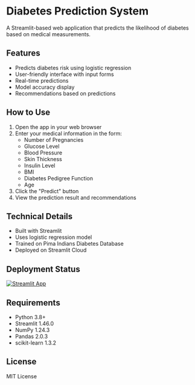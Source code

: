 # Diabetes Prediction System

A Streamlit-based web application that predicts the likelihood of diabetes based on medical measurements.

## Features

- Predicts diabetes risk using logistic regression
- User-friendly interface with input forms
- Real-time predictions
- Model accuracy display
- Recommendations based on predictions

## How to Use

1. Open the app in your web browser
2. Enter your medical information in the form:
   - Number of Pregnancies
   - Glucose Level
   - Blood Pressure
   - Skin Thickness
   - Insulin Level
   - BMI
   - Diabetes Pedigree Function
   - Age
3. Click the "Predict" button
4. View the prediction result and recommendations

## Technical Details

- Built with Streamlit
- Uses logistic regression model
- Trained on Pima Indians Diabetes Database
- Deployed on Streamlit Cloud

## Deployment Status

[![Streamlit App](https://static.streamlit.io/badges/streamlit_badge_black_white.svg)](https://diabetes-prediction-system-bujbwnwkzesrt69tqdmqxe.streamlit.app/)

## Requirements

- Python 3.8+
- Streamlit 1.46.0
- NumPy 1.24.3
- Pandas 2.0.3
- scikit-learn 1.3.2

## License

MIT License

